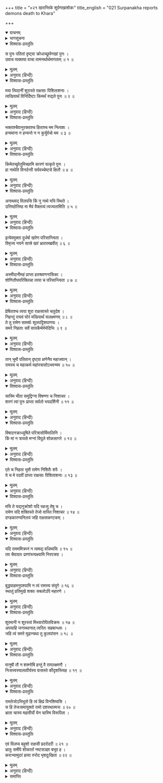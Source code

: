 +++
title = "०२१ खरान्तिके शूर्पणखाशोकः"
title_english = "021 Surpanakha reports demons death to Khara"

+++
<details open><summary>वाचनम्</summary>
<div caption="श्रीराम-हरिसीताराममूर्ति-घनपाठिभ्यां वचनम्" class="audioEmbed" src="https://archive.org/download/Ramayana-recitation-Sriram-harisItArAmamUrti-Ghanapaati-v2/Kanda_3/Kanda_3_ARK-021-Kharamthike_Shoorpanakaa_Shokaha_.mp3"></div>
</details>

<details><summary>भागसूचना</summary>

21. शूर्पणखाका खरके पास आकर उन राक्षसोंके वधका समाचार बताना और रामका भय दिखाकर उसे युद्धके लिये उत्तेजित करना
</details>

<details open><summary>विश्वास-प्रस्तुतिः</summary>

स पुनः पतितां दृष्ट्वा क्रोधाच्छूर्पणखां पुनः ।  
उवाच व्यक्तया वाचा तामनर्थार्थमागताम् ॥ १ ॥
</details>

<details><summary>मूलम्</summary>

स पुनः पतितां दृष्ट्वा क्रोधाच्छूर्पणखां पुनः ।  
उवाच व्यक्तया वाचा तामनर्थार्थमागताम् ॥ १ ॥
</details>

<details><summary>अनुवाद (हिन्दी)</summary>

शूर्पणखाको पुनः पृथ्वीपर पड़ी हुई देख अनर्थके लिये आयी हुई उस बहिनसे खरने क्रोधपूर्वक स्पष्ट वाणीमें फिर कहा— ॥ १ ॥
</details>

<details open><summary>विश्वास-प्रस्तुतिः</summary>

मया त्विदानीं शूरास्ते राक्षसाः पिशिताशनाः ।  
त्वत्प्रियार्थं विनिर्दिष्टाः किमर्थं रुद्यते पुनः ॥ २ ॥
</details>

<details><summary>मूलम्</summary>

मया त्विदानीं शूरास्ते राक्षसाः पिशिताशनाः ।  
त्वत्प्रियार्थं विनिर्दिष्टाः किमर्थं रुद्यते पुनः ॥ २ ॥
</details>

<details><summary>अनुवाद (हिन्दी)</summary>

‘बहिन! मैंने तुम्हारा प्रिय करनेके लिये उस समय बहुत-से शूरवीर एवं मांसाहारी राक्षसोंको जानेकी आज्ञा दे दी थी, अब फिर तुम किसलिये रो रही हो? ॥ २ ॥
</details>

<details open><summary>विश्वास-प्रस्तुतिः</summary>

भक्ताश्चैवानुरक्ताश्च हिताश्च मम नित्यशः ।  
हन्यमाना न हन्यन्ते न न कुर्युर्वचो मम ॥ ३ ॥
</details>

<details><summary>मूलम्</summary>

भक्ताश्चैवानुरक्ताश्च हिताश्च मम नित्यशः ।  
हन्यमाना न हन्यन्ते न न कुर्युर्वचो मम ॥ ३ ॥
</details>

<details><summary>अनुवाद (हिन्दी)</summary>

‘मैंने जिन राक्षसोंको भेजा था, वे मेरे भक्त, मुझमें अनुराग रखनेवाले और सदा मेरा हित चाहनेवाले हैं । वे किसीके मारनेपर भी मर नहीं सकते । उनके द्वारा मेरी आज्ञाका पालन न हो, यह भी सम्भव नहीं है ॥ ३ ॥
</details>

<details open><summary>विश्वास-प्रस्तुतिः</summary>

किमेतच्छ्रोतुमिच्छामि कारणं यत्कृते पुनः ।  
हा नाथेति विनर्दन्ती सर्पवच्चेष्टसे क्षितौ ॥ ४ ॥
</details>

<details><summary>मूलम्</summary>

किमेतच्छ्रोतुमिच्छामि कारणं यत्कृते पुनः ।  
हा नाथेति विनर्दन्ती सर्पवच्चेष्टसे क्षितौ ॥ ४ ॥
</details>

<details><summary>अनुवाद (हिन्दी)</summary>

‘फिर ऐसा कौन-सा कारण उपस्थित हो गया, जिसके लिये तुम ‘हा नाथ’ की पुकार मचाती हुई साँपकी तरह धरतीपर लोट रही हो । मैं उसे सुनना चाहता हूँ ॥ ४ ॥
</details>

<details open><summary>विश्वास-प्रस्तुतिः</summary>

अनाथवद् विलपसि किं नु नाथे मयि स्थिते ।  
उत्तिष्ठोत्तिष्ठ मा मैवं वैक्लव्यं त्यज्यतामिति ॥ ५ ॥
</details>

<details><summary>मूलम्</summary>

अनाथवद् विलपसि किं नु नाथे मयि स्थिते ।  
उत्तिष्ठोत्तिष्ठ मा मैवं वैक्लव्यं त्यज्यतामिति ॥ ५ ॥
</details>

<details><summary>अनुवाद (हिन्दी)</summary>

‘मेरे-जैसे संरक्षकके रहते हुए तुम अनाथकी तरह विलाप क्यों करती हो? उठो! उठो!! इस तरह लोटो मत । घबराहट छोड़ दो’ ॥ ५ ॥
</details>

<details open><summary>विश्वास-प्रस्तुतिः</summary>

इत्येवमुक्ता दुर्धर्षा खरेण परिसान्त्विता ।  
विमृज्य नयने सास्रे खरं भ्रातरमब्रवीत् ॥ ६ ॥
</details>

<details><summary>मूलम्</summary>

इत्येवमुक्ता दुर्धर्षा खरेण परिसान्त्विता ।  
विमृज्य नयने सास्रे खरं भ्रातरमब्रवीत् ॥ ६ ॥
</details>

<details><summary>अनुवाद (हिन्दी)</summary>

खरके इस प्रकार सान्त्वना देनेपर वह दुर्धर्षराक्षसी अपने आँसूभरे नेत्रोंको पोंछकर भाई खरसे बोली— ॥
</details>

<details open><summary>विश्वास-प्रस्तुतिः</summary>

अस्मीदानीमहं प्राप्ता हतश्रवणनासिका ।  
शोणितौघपरिक्लिन्ना त्वया च परिसान्त्विता ॥ ७ ॥
</details>

<details><summary>मूलम्</summary>

अस्मीदानीमहं प्राप्ता हतश्रवणनासिका ।  
शोणितौघपरिक्लिन्ना त्वया च परिसान्त्विता ॥ ७ ॥
</details>

<details><summary>अनुवाद (हिन्दी)</summary>

‘भैया मैं इस समय फिर तुम्हारे पास क्यों आयी हूँ—यह बताती हूँ, सुनो—मेरे नाक-कान कट गये और मैं खूनकी धारासे नहा उठी, उस अवस्थामें जब पहली बार मैं आयी थी, तब तुमने मुझे बड़ी सान्त्वना दी थी ॥ ७ ॥
</details>

<details open><summary>विश्वास-प्रस्तुतिः</summary>

प्रेषिताश्च त्वया शूरा राक्षसास्ते चतुर्दश ।  
निहन्तुं राघवं घोरं मत्प्रियार्थं सलक्ष्मणम् ॥ ८ ॥  
ते तु रामेण सामर्षाः शूलपट्टिशपाणयः ।  
समरे निहताः सर्वे सायकैर्मर्मभेदिभिः ॥ ९ ॥
</details>

<details><summary>मूलम्</summary>

प्रेषिताश्च त्वया शूरा राक्षसास्ते चतुर्दश ।  
निहन्तुं राघवं घोरं मत्प्रियार्थं सलक्ष्मणम् ॥ ८ ॥  
ते तु रामेण सामर्षाः शूलपट्टिशपाणयः ।  
समरे निहताः सर्वे सायकैर्मर्मभेदिभिः ॥ ९ ॥
</details>

<details><summary>अनुवाद (हिन्दी)</summary>

‘तत्पश्चात् मेरा प्रिय करनेके लिये लक्ष्मणसहित रामका वध करनेके उद्देश्यसे तुमने जो वे चौदह शूरवीर राक्षस भेजे थे, वे सब-के-सब अमर्षमें भरकर हाथोंमें शूल और पट्टिश लिये वहाँ जा पहुँचे, परंतु रामने अपने मर्मभेदी बाणोंद्वारा उन सबको समराङ्गणमें मार गिराया ॥ ८-९ ॥
</details>

<details open><summary>विश्वास-प्रस्तुतिः</summary>

तान् भूमौ पतितान् दृष्ट्वा क्षणेनैव महाजवान् ।  
रामस्य च महत्कर्म महांस्त्रासोऽभवन्मम ॥ १० ॥
</details>

<details><summary>मूलम्</summary>

तान् भूमौ पतितान् दृष्ट्वा क्षणेनैव महाजवान् ।  
रामस्य च महत्कर्म महांस्त्रासोऽभवन्मम ॥ १० ॥
</details>

<details><summary>अनुवाद (हिन्दी)</summary>

‘उन महान् वेगशाली निशाचरोंको क्षणभरमें ही धराशायी हुआ देख रामके उस महान् पराक्रमपर दृष्टिपात करके मेरे मनमें बड़ा भय उत्पन्न हो गया ॥
</details>

<details open><summary>विश्वास-प्रस्तुतिः</summary>

सास्मि भीता समुद्विग्ना विषण्णा च निशाचर ।  
शरणं त्वां पुनः प्राप्ता सर्वतो भयदर्शिनी ॥ ११ ॥
</details>

<details><summary>मूलम्</summary>

सास्मि भीता समुद्विग्ना विषण्णा च निशाचर ।  
शरणं त्वां पुनः प्राप्ता सर्वतो भयदर्शिनी ॥ ११ ॥
</details>

<details><summary>अनुवाद (हिन्दी)</summary>

‘निशाचरराज! मैं भयभीत, उद्विग्न और विषादग्रस्त हो गयी हूँ । मुझे सब ओर भय-ही-भय दिखायी देता है, इसीलिये फिर तुम्हारी शरणमें आयी हूँ ॥ ११ ॥
</details>

<details open><summary>विश्वास-प्रस्तुतिः</summary>

विषादनक्राध्युषिते परित्रासोर्मिमालिनि ।  
किं मां न त्रायसे मग्नां विपुले शोकसागरे ॥ १२ ॥
</details>

<details><summary>मूलम्</summary>

विषादनक्राध्युषिते परित्रासोर्मिमालिनि ।  
किं मां न त्रायसे मग्नां विपुले शोकसागरे ॥ १२ ॥
</details>

<details><summary>अनुवाद (हिन्दी)</summary>

‘मैं शोकके उस विशाल समुद्रमें डूब गयी हूँ, जहाँ विषादरूपी मगर निवास करते हैं और त्रासकी तरङ्गमालाएँ उठती रहती हैं । तुम उस शोकसागरसे मेरा उद्धार क्यों नहीं करते हो? ॥ १२ ॥
</details>

<details open><summary>विश्वास-प्रस्तुतिः</summary>

एते च निहता भूमौ रामेण निशितैः शरैः ।  
ये च मे पदवीं प्राप्ता राक्षसाः पिशिताशनाः ॥ १३ ॥
</details>

<details><summary>मूलम्</summary>

एते च निहता भूमौ रामेण निशितैः शरैः ।  
ये च मे पदवीं प्राप्ता राक्षसाः पिशिताशनाः ॥ १३ ॥
</details>

<details><summary>अनुवाद (हिन्दी)</summary>

‘जो मांसभक्षी राक्षस मेरे साथ गये थे, वे सब-के-सब रामके पैने बाणोंसे मारे जाकर पृथ्वीपर पड़े हैं ॥
</details>

<details open><summary>विश्वास-प्रस्तुतिः</summary>

मयि ते यद्यनुक्रोशो यदि रक्षःसु तेषु च ।  
रामेण यदि शक्तिस्ते तेजो वास्ति निशाचर ॥ १४ ॥  
दण्डकारण्यनिलयं जहि राक्षसकण्टकम् ।
</details>

<details><summary>मूलम्</summary>

मयि ते यद्यनुक्रोशो यदि रक्षःसु तेषु च ।  
रामेण यदि शक्तिस्ते तेजो वास्ति निशाचर ॥ १४ ॥  
दण्डकारण्यनिलयं जहि राक्षसकण्टकम् ।
</details>

<details><summary>अनुवाद (हिन्दी)</summary>

‘राक्षसराज! यदि मुझपर और उन मरे हुए राक्षसोंपर तुम्हें दया आती हो तथा यदि रामके साथ लोहा लेनेके लिये तुममें शक्ति और तेज हो तो उन्हें मार डालो; क्योंकि दण्डकारण्यमें घर बनाकर रहनेवाले राम राक्षसोंके लिये कण्टक हैं ॥ १४ १/२ ॥
</details>

<details open><summary>विश्वास-प्रस्तुतिः</summary>

यदि रामममित्रघ्नं न त्वमद्य वधिष्यसि ॥ १५ ॥  
तव चैवाग्रतः प्राणांस्त्यक्ष्यामि निरपत्रपा ।
</details>

<details><summary>मूलम्</summary>

यदि रामममित्रघ्नं न त्वमद्य वधिष्यसि ॥ १५ ॥  
तव चैवाग्रतः प्राणांस्त्यक्ष्यामि निरपत्रपा ।
</details>

<details><summary>अनुवाद (हिन्दी)</summary>

‘यदि तुम आज ही शत्रुघाती रामका वध नहीं कर डालोगे तो मैं तुम्हारे सामने ही अपने प्राण त्याग दूँगी; क्योंकि मेरी लाज लुट चुकी है ॥ १५ १/२ ॥
</details>

<details open><summary>विश्वास-प्रस्तुतिः</summary>

बुद्ध्याहमनुपश्यामि न त्वं रामस्य संयुगे ॥ १६ ॥  
स्थातुं प्रतिमुखे शक्तः सबलोऽपि महारणे ।
</details>

<details><summary>मूलम्</summary>

बुद्ध्याहमनुपश्यामि न त्वं रामस्य संयुगे ॥ १६ ॥  
स्थातुं प्रतिमुखे शक्तः सबलोऽपि महारणे ।
</details>

<details><summary>अनुवाद (हिन्दी)</summary>

‘मैं बुद्धिसे बारंबार सोचकर देखती हूँ कि तुम महासमरमें सबल होकर भी रामके सामने युद्धमें नहीं ठहर सकोगे ॥ १६ १/२ ॥
</details>

<details open><summary>विश्वास-प्रस्तुतिः</summary>

शूरमानी न शूरस्त्वं मिथ्यारोपितविक्रमः ॥ १७ ॥  
अपयाहि जनस्थानात् त्वरितः सहबान्धवः ।  
जहि त्वं समरे मूढान्यथा तु कुलपांसन ॥ १८ ॥
</details>

<details><summary>मूलम्</summary>

शूरमानी न शूरस्त्वं मिथ्यारोपितविक्रमः ॥ १७ ॥  
अपयाहि जनस्थानात् त्वरितः सहबान्धवः ।  
जहि त्वं समरे मूढान्यथा तु कुलपांसन ॥ १८ ॥
</details>

<details><summary>अनुवाद (हिन्दी)</summary>

‘तुम अपनेको शूरवीर मानते हो, किंतु तुममें शौर्य है ही नहीं । तुमने झूठे ही अपने-आपमें पराक्रमका आरोप कर लिया है । मूढ़! तुम समराङ्गणमें उन दोनोंको मार डालो अन्यथा अपने कुलमें कलङ्क लगाकर भाई-बन्धुओंके साथ तुरंत ही इस जनस्थानसे भाग जाओ ॥ १७-१८ ॥
</details>

<details open><summary>विश्वास-प्रस्तुतिः</summary>

मानुषौ तौ न शक्नोषि हन्तुं वै रामलक्ष्मणौ ।  
निःसत्त्वस्याल्पवीर्यस्य वासस्ते कीदृशस्त्विह ॥ १९ ॥
</details>

<details><summary>मूलम्</summary>

मानुषौ तौ न शक्नोषि हन्तुं वै रामलक्ष्मणौ ।  
निःसत्त्वस्याल्पवीर्यस्य वासस्ते कीदृशस्त्विह ॥ १९ ॥
</details>

<details><summary>अनुवाद (हिन्दी)</summary>

‘राम और लक्ष्मण मनुष्य हैं, यदि उन्हें भी मारनेकी तुममें शक्ति नहीं है तो तुम्हारे-जैसे निर्बल और पराक्रमशून्य राक्षसका यहाँ रहना कैसे सम्भव हो सकता है? ॥ १९ ॥
</details>

<details open><summary>विश्वास-प्रस्तुतिः</summary>

रामतेजोऽभिभूतो हि त्वं क्षिप्रं विनशिष्यसि ।  
स हि तेजःसमायुक्तो रामो दशरथात्मजः ॥ २० ॥  
भ्राता चास्य महावीर्यो येन चास्मि विरूपिता ।
</details>

<details><summary>मूलम्</summary>

रामतेजोऽभिभूतो हि त्वं क्षिप्रं विनशिष्यसि ।  
स हि तेजःसमायुक्तो रामो दशरथात्मजः ॥ २० ॥  
भ्राता चास्य महावीर्यो येन चास्मि विरूपिता ।
</details>

<details><summary>अनुवाद (हिन्दी)</summary>

‘तुम रामके तेजसे पराजित होकर शीघ्र ही नष्ट हो जाओगे; क्योंकि दशरथकुमार राम बड़े तेजस्वी हैं । उनका भाई भी महान् पराक्रमी है, जिसने मुझे नाक-कानसे हीन करके अत्यन्त कुरूप बना दिया’ ॥ २० १/२ ॥
</details>

<details open><summary>विश्वास-प्रस्तुतिः</summary>

एवं विलप्य बहुशो राक्षसी प्रदरोदरी ॥ २१ ॥  
भ्रातुः समीपे शोकार्ता नष्टसञ्ज्ञा बभूव ह ।  
कराभ्यामुदरं हत्वा रुरोद भृशदुःखिता ॥ २२ ॥
</details>

<details><summary>मूलम्</summary>

एवं विलप्य बहुशो राक्षसी प्रदरोदरी ॥ २१ ॥  
भ्रातुः समीपे शोकार्ता नष्टसञ्ज्ञा बभूव ह ।  
कराभ्यामुदरं हत्वा रुरोद भृशदुःखिता ॥ २२ ॥
</details>

<details><summary>अनुवाद (हिन्दी)</summary>

इस प्रकार बहुत विलाप करके गुफाके समान गहरे पेटवाली वह राक्षसी शोकसे आतुर हो अपने भाईके पास मूर्च्छित-सी हो गयी और अत्यन्त दुःखी हो दोनों हाथोंसे पेट पीटती हुई फूट-फूटकर रोने लगी ॥ २१-२२ ॥
</details>

<details><summary>समाप्तिः</summary>

इत्यार्षे श्रीमद्रामायणे वाल्मीकीये आदिकाव्येऽरण्यकाण्डे एकविंशः सर्गः ॥ २१ ॥  
इस प्रकार श्रीवाल्मीकिनिर्मित आर्षरामायण आदिकाव्यके अरण्यकाण्डमें इक्कीसवाँ सर्ग पूरा हुआ ॥ २१ ॥
</details>

